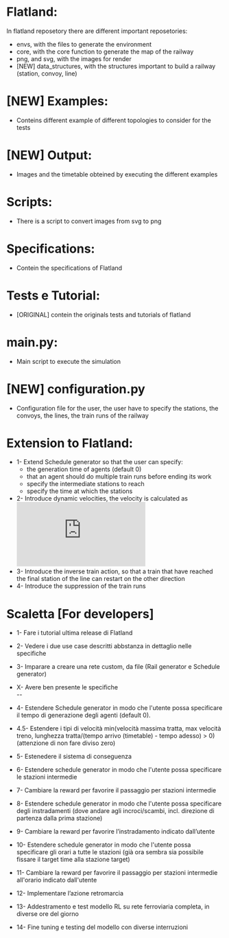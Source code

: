 # Flatland:  
In flatland reposetory there are different important reposetories:
- envs, with the files to generate the environment
- core, with the core function to generate the map of the railway
- png, and svg, with the images for render
- [NEW] data_structures, with the structures important to build a railway (station, convoy, line)

# [NEW] Examples:
- Conteins different example of different topologies to consider for the tests

# [NEW] Output:
- Images and the timetable obteined by executing the different examples

# Scripts:    
- There is a script to convert images from svg to png

# Specifications:
- Contein the specifications of Flatland

# Tests e Tutorial:
- [ORIGINAL] contein the originals tests and tutorials of flatland

# main.py:
- Main script to execute the simulation

# [NEW] configuration.py
- Configuration file for the user, the user have to specify the stations, the convoys, the lines, the train runs of the railway

# Extension to Flatland:
- 1- Extend Schedule generator so that the user can specify:
   - the generation time of agents (default 0) 
   - that an agent should do multiple train runs before ending its work
   - specify the intermediate stations to reach
   - specify the time at which the stations
- 2- Introduce dynamic velocities, the velocity is calculated as ![equation](http://www.sciweavers.org/tex2img.php?eq=%5Cmin%28maxLineVelocity%2C%20maxTrainVelocity%2C%20%5Cfrac%7BlenghtToRunAcross%20%7D%7BarrivalTime%20-%20timeNow%7D%29%20&bc=Black&fc=White&im=jpg&fs=18&ff=modern&edit=0)
- 3- Introduce the inverse train action, so that a train that have reached the final station of the line can restart on the other direction
- 4- Introduce the suppression of the train runs

# Scaletta [For developers]
- 1- Fare i tutorial ultima release di Flatland
- 2- Vedere i due use case descritti abbstanza in dettaglio nelle specifiche
- 3- Imparare a creare una rete custom, da file (Rail generator e Schedule generator)
- X- Avere ben presente le specifiche    
--
- 4- Estendere Schedule generator in modo che l'utente possa specificare il tempo di generazione degli agenti (default 0).
- 4.5- Estendere i tipi di velocità min(velocità massima tratta, max velocità treno, lunghezza tratta/(tempo arrivo (timetable) - tempo adesso) > 0) (attenzione di non fare diviso zero)
- 5- Estenedere il sistema di conseguenza
- 6- Estendere schedule generator in modo che l'utente possa specificare le stazioni intermedie
- 7- Cambiare la reward per favorire il passaggio per stazioni intermedie

- 8- Estendere schedule generator in modo che l'utente possa specificare degli instradamenti (dove andare agli incroci/scambi, incl. direzione di partenza dalla prima stazione)
- 9- Cambiare la reward per favorire l’instradamento indicato dall’utente
- 10- Estendere schedule generator in modo che l'utente possa specificare gli orari a tutte le stazioni (già ora sembra sia possibile fissare il target time alla stazione target)

- 11- Cambiare la reward per favorire il passaggio per stazioni intermedie all'orario indicato dall'utente

- 12- Implementare l’azione retromarcia

- 13- Addestramento e test modello RL su rete ferroviaria completa, in diverse ore del giorno
- 14- Fine tuning e testing del modello con diverse interruzioni
